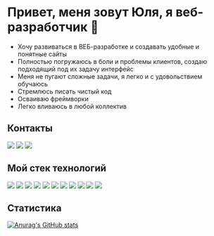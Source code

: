 # Привет, меня зовут Юля, я веб-разработчик 👋 #

* Хочу развиваться в ВЕБ-разработке и создавать удобные и понятные сайты
* Полностью погружаюсь в боли и проблемы клиентов, создаю подходящий под их задачу интерфейс
* Меня не пугают сложные задачи, я легко и с удовольствием обучаюсь
* Стремлюсь писать чистый код
* Осваиваю фреймворки
* Легко вливаюсь в любой коллектив

## Контакты ##
<a href="https://t.me/YuliaD1002" target="_blank"><img src="https://img.shields.io/badge/Telegram-26A5E4?style=for-the-badge&logo=Telegram&logoColor=white"/></a>
<a href="mailto:yulia.duk10021992@gmail.com" target="_blank"><img src="https://img.shields.io/badge/Gmail-EA4335?style=for-the-badge&logo=Gmail&logoColor=white"/></a>
<a href="https://wa.me/+79639688996" target="_blank"><img src="https://img.shields.io/badge/WhatsApp-25D366?style=for-the-badge&logo=WhatsApp&logoColor=white"/></a>


## Мой стек технологий ##
<img src="https://img.shields.io/badge/HTML-216e39?style=for-the-badge&logo=HTML5&logoColor=white"/> <img src="https://img.shields.io/badge/CSS-216e39?style=for-the-badge&logo=CSS3&logoColor=white"/> <img src="https://img.shields.io/badge/JavaScript-216e39?style=for-the-badge&logo=JavaScript&logoColor=white"/> <img src="https://img.shields.io/badge/Figma-216e39?style=for-the-badge&logo=Figma&logoColor=white"/> <img src="https://img.shields.io/badge/Git-216e39?style=for-the-badge&logo=Git&logoColor=white"/> <img src="https://img.shields.io/badge/GitHub-216e39?style=for-the-badge&logo=GitHub&logoColor=white"/> <img src="https://img.shields.io/badge/React-216e39?style=for-the-badge&logo=React&logoColor=white"/> <img src="https://img.shields.io/badge/Node.js-216e39?style=for-the-badge&logo=Node.js&logoColor=white"/> <img src="https://img.shields.io/badge/Webpack-216e39?style=for-the-badge&logo=Webpack&logoColor=white"/> <img src="https://img.shields.io/badge/VSCode-216e39?style=for-the-badge&logo=visualstudiocode&logoColor=white"/> <img src="https://img.shields.io/badge/БЭМ-216e39?style=for-the-badge&logo=BEM&logoColor=white"/>


## Статистика ##
[![Anurag's GitHub stats](https://github-readme-stats.vercel.app/api?username=YuliaDuk)](https://github.com/anuraghazra/github-readme-stats)
